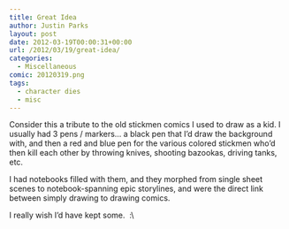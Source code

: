 ```yaml
---
title: Great Idea
author: Justin Parks
layout: post
date: 2012-03-19T00:00:31+00:00
url: /2012/03/19/great-idea/
categories:
  - Miscellaneous
comic: 20120319.png
tags:
  - character dies
  - misc
---
```

Consider this a tribute to the old stickmen comics I used to draw as a kid. I usually had 3 pens / markers&#8230; a black pen that I&#8217;d draw the background with, and then a red and blue pen for the various colored stickmen who&#8217;d then kill each other by throwing knives, shooting bazookas, driving tanks, etc.

I had notebooks filled with them, and they morphed from single sheet scenes to notebook-spanning epic storylines, and were the direct link between simply drawing to drawing comics.

I really wish I&#8217;d have kept some.  :\